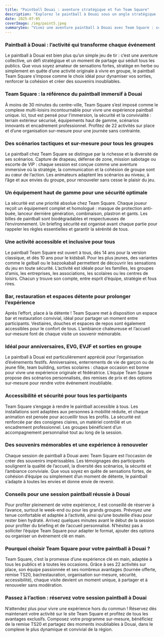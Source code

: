 ```yaml
---
title: "Paintball Douai : aventure stratégique et fun Team Square"
description: "Explorez le paintball à Douai sous un angle stratégique : scénarios sur-mesure, sécurité, équipements haut de gamme et ambiance festive pour tous vos événements."
date: 2025-07-05
coverImage: /img/paint5.jpeg
summarySeo: "Vivez une aventure paintball à Douai avec Team Square : scénarios tactiques, sécurité, organisation personnalisée et moments festifs pour groupes et familles."
---
```


### Paintball à Douai : l’activité qui transforme chaque événement

Le paintball à Douai est bien plus qu’un simple jeu de tir : c’est une aventure collective, un défi stratégique et un moment de partage qui séduit tous les publics. Que vous soyez amateur de sensations fortes, stratège en herbe ou simplement en quête d’une activité originale à vivre en groupe, le paintball Team Square s’impose comme le choix idéal pour dynamiser vos sorties, renforcer la cohésion et créer des souvenirs inoubliables.

### Team Square : la référence du paintball immersif à Douai

À moins de 30 minutes du centre-ville, Team Square s’est imposé comme le complexe multi-loisirs incontournable pour vivre une expérience paintball unique. Ici, tout est pensé pour l’immersion, la sécurité et la convivialité : terrain extérieur sécurisé, équipements haut de gamme, scénarios innovants et encadrement professionnel. Profitez de 22 activités sur place et d’une organisation sur-mesure pour une journée sans contrainte.

### Des scénarios tactiques et sur-mesure pour tous les groupes

Le paintball chez Team Square se distingue par la richesse et la diversité de ses scénarios. Capture de drapeau, défense de zone, mission sabotage ou escorte de VIP : chaque session est conçue comme une aventure immersive où la stratégie, la communication et la cohésion de groupe sont au cœur de l’action. Les animateurs adaptent les scénarios au niveau, à l’âge et aux envies du groupe, pour renouveler sans cesse le plaisir du jeu.

### Un équipement haut de gamme pour une sécurité optimale

La sécurité est une priorité absolue chez Team Square. Chaque joueur reçoit un équipement complet et homologué : masque de protection anti-buée, lanceur dernière génération, combinaison, plastron et gants. Les billes de paintball sont biodégradables et respectueuses de l’environnement. Un briefing sécurité est organisé avant chaque partie pour rappeler les règles essentielles et garantir la sérénité de tous.

### Une activité accessible et inclusive pour tous

Le paintball Team Square est ouvert à tous, dès 14 ans pour la version classique, et dès 10 ans pour le kidsball. Pour les plus jeunes, des variantes comme le gelball ou le bazookaball permettent de découvrir les sensations du jeu en toute sécurité. L’activité est idéale pour les familles, les groupes d’amis, les entreprises, les associations, les scolaires ou les centres de loisirs. Chacun y trouve son compte, entre esprit d’équipe, stratégie et fous rires.

### Bar, restauration et espaces détente pour prolonger l’expérience

Après l’effort, place à la détente ! Team Square met à disposition un espace bar et restauration convivial, idéal pour partager un moment entre participants. Vestiaires, douches et espaces de repos sont également accessibles pour le confort de tous. L’ambiance chaleureuse et l’accueil sur-mesure font de chaque visite un souvenir mémorable.

### Idéal pour anniversaires, EVG, EVJF et sorties en groupe

Le paintball à Douai est particulièrement apprécié pour l’organisation d’événements festifs. Anniversaires, enterrements de vie de garçon ou de jeune fille, team building, sorties scolaires : chaque occasion est bonne pour vivre une expérience originale et fédératrice. L’équipe Team Square propose des scénarios personnalisés, des remises de prix et des options sur-mesure pour rendre votre événement inoubliable.

### Accessibilité et sécurité pour tous les participants

Team Square s’engage à rendre le paintball accessible à tous. Les installations sont adaptées aux personnes à mobilité réduite, et chaque animation est pensée pour accueillir tous les profils. La sécurité est renforcée par des consignes claires, un matériel contrôlé et un encadrement professionnel. Les groupes bénéficient d’un accompagnement personnalisé tout au long de la session.

### Des souvenirs mémorables et une expérience à renouveler

Chaque session de paintball à Douai avec Team Square est l’occasion de créer des souvenirs impérissables. Les témoignages des participants soulignent la qualité de l’accueil, la diversité des scénarios, la sécurité et l’ambiance conviviale. Que vous soyez en quête de sensations fortes, de cohésion d’équipe ou simplement d’un moment de détente, le paintball s’adapte à toutes les envies et donne envie de revenir.

### Conseils pour une session paintball réussie à Douai

Pour profiter pleinement de votre expérience, il est conseillé de réserver à l’avance, surtout le week-end ou pour les grands groupes. Prévoyez une tenue confortable et adaptée à l’activité, ainsi qu’une bouteille d’eau pour rester bien hydraté. Arrivez quelques minutes avant le début de la session pour profiter du briefing et de l’accueil personnalisé. N’hésitez pas à solliciter l’équipe Team Square pour adapter le format, ajouter des options ou organiser un événement clé en main.

### Pourquoi choisir Team Square pour votre paintball à Douai ?

Team Square, c’est la promesse d’une expérience clé en main, adaptée à tous les publics et à toutes les occasions. Grâce à ses 22 activités sur place, son équipe passionnée et ses nombreux avantages (tournée offerte, remise TS20, bar/restauration, organisation sur-mesure, sécurité, accessibilité), chaque visite devient un moment unique, à partager et à renouveler sans modération.

### Passez à l’action : réservez votre session paintball à Douai

N’attendez plus pour vivre une expérience hors du commun ! Réservez dès maintenant votre activité sur le site Team Square et profitez de tous les avantages exclusifs. Composez votre programme sur-mesure, bénéficiez de la remise TS20 et partagez des moments inoubliables à Douai, dans le complexe le plus dynamique et convivial de la région.
